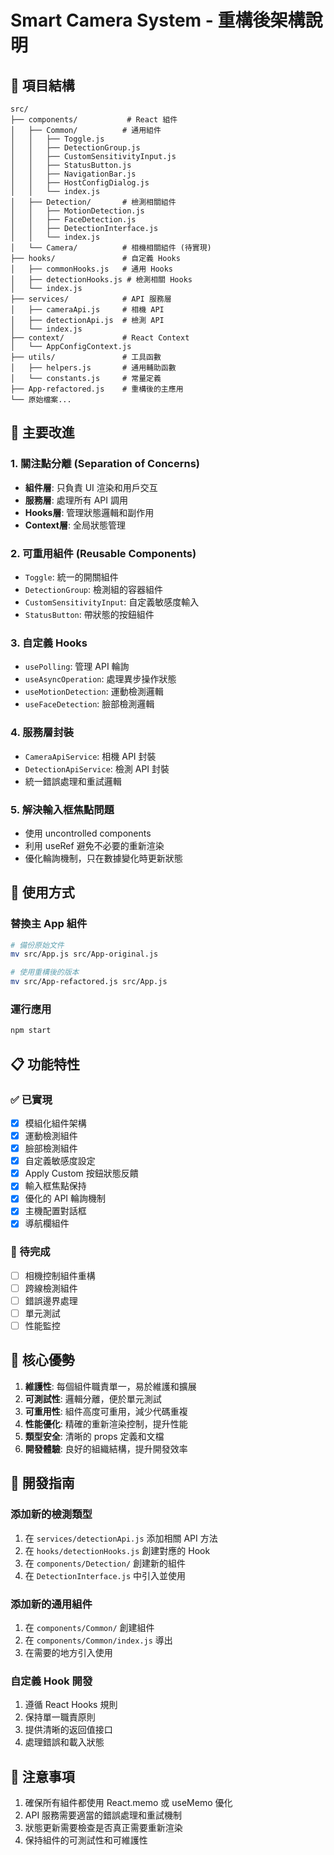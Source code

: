 # Smart Camera System - 重構後架構說明

## 📁 項目結構

```
src/
├── components/           # React 組件
│   ├── Common/          # 通用組件
│   │   ├── Toggle.js
│   │   ├── DetectionGroup.js
│   │   ├── CustomSensitivityInput.js
│   │   ├── StatusButton.js
│   │   ├── NavigationBar.js
│   │   ├── HostConfigDialog.js
│   │   └── index.js
│   ├── Detection/       # 檢測相關組件
│   │   ├── MotionDetection.js
│   │   ├── FaceDetection.js
│   │   ├── DetectionInterface.js
│   │   └── index.js
│   └── Camera/          # 相機相關組件 (待實現)
├── hooks/               # 自定義 Hooks
│   ├── commonHooks.js   # 通用 Hooks
│   ├── detectionHooks.js # 檢測相關 Hooks
│   └── index.js
├── services/            # API 服務層
│   ├── cameraApi.js     # 相機 API
│   ├── detectionApi.js  # 檢測 API
│   └── index.js
├── context/             # React Context
│   └── AppConfigContext.js
├── utils/               # 工具函數
│   ├── helpers.js       # 通用輔助函數
│   └── constants.js     # 常量定義
├── App-refactored.js    # 重構後的主應用
└── 原始檔案...
```

## 🔧 主要改進

### 1. **關注點分離 (Separation of Concerns)**
- **組件層**: 只負責 UI 渲染和用戶交互
- **服務層**: 處理所有 API 調用
- **Hooks層**: 管理狀態邏輯和副作用
- **Context層**: 全局狀態管理

### 2. **可重用組件 (Reusable Components)**
- `Toggle`: 統一的開關組件
- `DetectionGroup`: 檢測組的容器組件
- `CustomSensitivityInput`: 自定義敏感度輸入
- `StatusButton`: 帶狀態的按鈕組件

### 3. **自定義 Hooks**
- `usePolling`: 管理 API 輪詢
- `useAsyncOperation`: 處理異步操作狀態
- `useMotionDetection`: 運動檢測邏輯
- `useFaceDetection`: 臉部檢測邏輯

### 4. **服務層封裝**
- `CameraApiService`: 相機 API 封裝
- `DetectionApiService`: 檢測 API 封裝
- 統一錯誤處理和重試邏輯

### 5. **解決輸入框焦點問題**
- 使用 uncontrolled components
- 利用 useRef 避免不必要的重新渲染
- 優化輪詢機制，只在數據變化時更新狀態

## 🚀 使用方式

### 替換主 App 組件
```bash
# 備份原始文件
mv src/App.js src/App-original.js

# 使用重構後的版本
mv src/App-refactored.js src/App.js
```

### 運行應用
```bash
npm start
```

## 📋 功能特性

### ✅ 已實現
- [x] 模組化組件架構
- [x] 運動檢測組件
- [x] 臉部檢測組件
- [x] 自定義敏感度設定
- [x] Apply Custom 按鈕狀態反饋
- [x] 輸入框焦點保持
- [x] 優化的 API 輪詢機制
- [x] 主機配置對話框
- [x] 導航欄組件

### 🔄 待完成
- [ ] 相機控制組件重構
- [ ] 跨線檢測組件
- [ ] 錯誤邊界處理
- [ ] 單元測試
- [ ] 性能監控

## 🎯 核心優勢

1. **維護性**: 每個組件職責單一，易於維護和擴展
2. **可測試性**: 邏輯分離，便於單元測試
3. **可重用性**: 組件高度可重用，減少代碼重複  
4. **性能優化**: 精確的重新渲染控制，提升性能
5. **類型安全**: 清晰的 props 定義和文檔
6. **開發體驗**: 良好的組織結構，提升開發效率

## 🔧 開發指南

### 添加新的檢測類型
1. 在 `services/detectionApi.js` 添加相關 API 方法
2. 在 `hooks/detectionHooks.js` 創建對應的 Hook
3. 在 `components/Detection/` 創建新的組件
4. 在 `DetectionInterface.js` 中引入並使用

### 添加新的通用組件
1. 在 `components/Common/` 創建組件
2. 在 `components/Common/index.js` 導出
3. 在需要的地方引入使用

### 自定義 Hook 開發
1. 遵循 React Hooks 規則
2. 保持單一職責原則
3. 提供清晰的返回值接口
4. 處理錯誤和載入狀態

## 📝 注意事項

1. 確保所有組件都使用 React.memo 或 useMemo 優化
2. API 服務需要適當的錯誤處理和重試機制
3. 狀態更新需要檢查是否真正需要重新渲染
4. 保持組件的可測試性和可維護性
